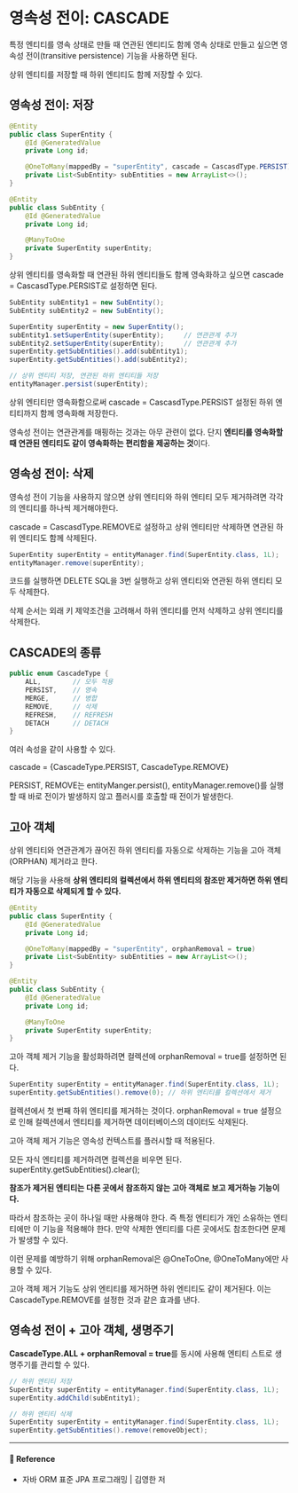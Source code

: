 # 영속성 전이: CASCADE  

특정 엔티티를 영속 상태로 만들 때 연관된 엔티티도 함께 영속 상태로 만들고 싶으면 영속성 전이(transitive persistence) 기능을 사용하면 된다.  

상위 엔티티를 저장할 때 하위 엔티티도 함께 저장할 수 있다.  

## 영속성 전이: 저장  

```java
@Entity
public class SuperEntity {
    @Id @GeneratedValue
    private Long id;

    @OneToMany(mappedBy = "superEntity", cascade = CascasdType.PERSIST)
    private List<SubEntity> subEntities = new ArrayList<>();
}

@Entity
public class SubEntity {
    @Id @GeneratedValue
    private Long id;

    @ManyToOne
    private SuperEntity superEntity;
}
```

상위 엔티티를 영속화할 때 연관된 하위 엔티티들도 함께 영속화하고 싶으면 cascade = CascasdType.PERSIST로 설정하면 된다.  

```java
SubEntity subEntity1 = new SubEntity();
SubEntity subEntity2 = new SubEntity();

SuperEntity superEntity = new SuperEntity();
subEntity1.setSuperEntity(superEntity);     // 연관관계 추가
subEntity2.setSuperEntity(superEntity);     // 연관관계 추가
superEntity.getSubEntities().add(subEntity1);
superEntity.getSubEntities().add(subEntity2);

// 상위 엔티티 저장, 연관된 하위 엔티티들 저장
entityManager.persist(superEntity);
```

상위 엔티티만 영속화함으로써 cascade = CascasdType.PERSIST 설정된 하위 엔티티까지 함께 영속화해 저장한다.  

영속성 전이는 연관관계를 매핑하는 것과는 아무 관련이 없다. 단지 **엔티티를 영속화할 때 연관된 엔티티도 같이 영속화하는 편리함을 제공하는 것**이다.  

## 영속성 전이: 삭제  

영속성 전이 기능을 사용하지 않으면 상위 엔티티와 하위 엔티티 모두 제거하려면 각각의 엔티티를 하나씩 제거해야한다.  

cascade = CascasdType.REMOVE로 설정하고 상위 엔티티만 삭제하면 연관된 하위 엔티티도 함께 삭제된다.  

```java
SuperEntity superEntity = entityManager.find(SuperEntity.class, 1L);
entityManager.remove(superEntity);
```

코드를 실행하면 DELETE SQL을 3번 실행하고 상위 엔티티와 연관된 하위 엔티티 모두 삭제한다.  

삭제 순서는 외래 키 제약조건을 고려해서 하위 엔티티를 먼저 삭제하고 상위 엔티티를 삭제한다.  

## CASCADE의 종류  

```java
public enum CascadeType {
    ALL,        // 모두 적용
    PERSIST,    // 영속
    MERGE,      // 병합
    REMOVE,     // 삭제
    REFRESH,    // REFRESH
    DETACH      // DETACH
}
```

여러 속성을 같이 사용할 수 있다.  

cascade = {CascadeType.PERSIST, CascadeType.REMOVE}  

PERSIST, REMOVE는 entityManger.persist(), entityManager.remove()를 실행할 때 바로 전이가 발생하지 않고 플러시를 호출할 때 전이가 발생한다.  

## 고아 객체  

상위 엔티티와 연관관계가 끊어진 하위 엔티티를 자동으로 삭제하는 기능을 고아 객체(ORPHAN) 제거라고 한다.  

해당 기능을 사용해 **상위 엔티티의 컬렉션에서 하위 엔티티의 참조만 제거하면 하위 엔티티가 자동으로 삭제되게 할 수 있다.**  

```java
@Entity
public class SuperEntity {
    @Id @GeneratedValue
    private Long id;

    @OneToMany(mappedBy = "superEntity", orphanRemoval = true)
    private List<SubEntity> subEntities = new ArrayList<>();
}

@Entity
public class SubEntity {
    @Id @GeneratedValue
    private Long id;

    @ManyToOne
    private SuperEntity superEntity;
}
```

고아 객체 제거 기능을 활성화하려면 컬렉션에 orphanRemoval = true를 설정하면 된다.  

```java
SuperEntity superEntity = entityManager.find(SuperEntity.class, 1L);
superEntity.getSubEntities().remove(0); // 하위 엔티티를 컬렉션에서 제거
```

컬렉션에서 첫 번째 하위 엔티티를 제거하는 것이다. orphanRemoval = true 설정으로 인해 컬렉션에서 엔티티를 제거하면 데이터베이스의 데이터도 삭제된다.  

고아 객체 제거 기능은 영속성 컨텍스트를 플러시할 때 적용된다.  

모든 자식 엔티티를 제거하려면 컬렉션을 비우면 된다. superEntity.getSubEntities().clear();  

**참조가 제거된 엔티티는 다른 곳에서 참조하지 않는 고아 객체로 보고 제거하능 기능이다.**  

따라서 참조하는 곳이 하나일 때만 사용해야 한다. 즉 특정 엔티티가 개인 소유하는 엔티티에만 이 기능을 적용해야 한다. 만약 삭제한 엔티티를 다른 곳에서도 참조한다면 문제가 발생할 수 있다.  

이런 문제를 예방하기 위해 orphanRemoval은 @OneToOne, @OneToMany에만 사용할 수 있다.  

고아 객체 제거 기능도 상위 엔티티를 제거하면 하위 엔티티도 같이 제거된다. 이는 CascadeType.REMOVE를 설정한 것과 같은 효과를 낸다.  

## 영속성 전이 + 고아 객체, 생명주기  

**CascadeType.ALL + orphanRemoval = true**를 동시에 사용해 엔티티 스트로 생명주기를 관리할 수 있다.  

```java
// 하위 엔티티 저장
SuperEntity superEntity = entityManager.find(SuperEntity.class, 1L);
superEntity.addChild(subEntity1);

// 하위 엔티티 삭제
SuperEntity superEntity = entityManager.find(SuperEntity.class, 1L);
superEntity.getSubEntities().remove(removeObject);
```

---

#### 📌 Reference  

- 자바 ORM 표준 JPA 프로그래밍 | 김영한 저